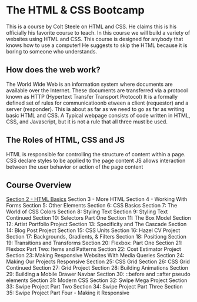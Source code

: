 # The HTML & CSS Bootcamp
This is a course by Colt Steele on HTML and CSS. He claims this is his officially his favorite course to teach. In this course we will build a variety of websites using HTML and CSS. This course is designed for anybody that knows how to use a computer! He suggests to skip the HTML because it is boring to someone who understands. 

## How does the web work?
The World Wide Web is an information system where documents are available over the Internet. These documents are transferred via a protocol known as HTTP (Hypertext Transfer Transport Protocol)
It is a formally defined set of rules for communicatioonb etween a client (requestor) and a server (responder). This ia about as far as we need to go as far as writing basic HTML and CSS.
A Typical webpage consists of code written in HTML, CSS, and Javascript, but it is not a rule that all three must be used.

## The Roles of HTML, CSS and JS
HTML is responsible for controlling the structure of content within a page.
CSS declare styles to be applied to the page content
JS allows interaction between the user behavior or action of the page content

## Course Overview
[Section 2 - HTML Basics](./section-02.md)
Section 3 - More HTML
Section 4 - Working With Forms
Section 5: Other Elements
Section 6: CSS Basics
Section 7: The World of CSS Colors
Section 8: Styling Text
Section 9: Styling Text Continued
Section 10: Selectors Part One
Section 11: The Box Model
Section 12: Artist Portfolio Project
Section 13: Specificity and The Cascade
Section 14: Blog Post Project
Section 15: CSS Units
Section 16: Hazel CV Project
Section 17: Backgrounds, Gradients, & Filters
Section 18: Positiong
Section 19: Transitions and Transforms
Section 20: Flexbox: Part One
Section 21: Flexbox Part Two: Items and Patterns
Section 22: Cost Estimator Project
Section 23: Making Responsive Websites With Media Queries
Section 24: Making Our Projects Responsive
Section 25: CSS Grid 
Section 26: CSS Grid Continued
Section 27: Grid Project
Section 28: Building Animations
Section 29: Building a Mobile Drawer Navbar
Section 30: ::before and ::after pseudo elements
Section 31: Modern CSS
Section 32: Swipe Mega Project
Section 33: Swipe Project Part Two
Section 34: Swipe Project Part Three
Section 35: Swipe Project Part Four - Making it Responsive